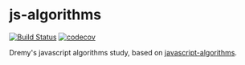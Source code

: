 # js-algorithms

[![Build Status](https://travis-ci.org/DremyGit/js-algorithms.svg?branch=master)](https://travis-ci.org/DremyGit/js-algorithms)
[![codecov](https://codecov.io/gh/DremyGit/js-algorithms/branch/master/graph/badge.svg)](https://codecov.io/gh/DremyGit/js-algorithms)

Dremy's javascript algorithms study, based on [javascript-algorithms](https://github.com/trekhleb/javascript-algorithms).
